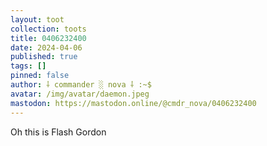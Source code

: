 ```yaml
---
layout: toot
collection: toots
title: 0406232400
date: 2024-04-06
published: true
tags: []
pinned: false
author: ⸸ commander ░ nova ⸸ :~$
avatar: /img/avatar/daemon.jpeg
mastodon: https://mastodon.online/@cmdr_nova/0406232400
---
```


Oh this is Flash Gordon
